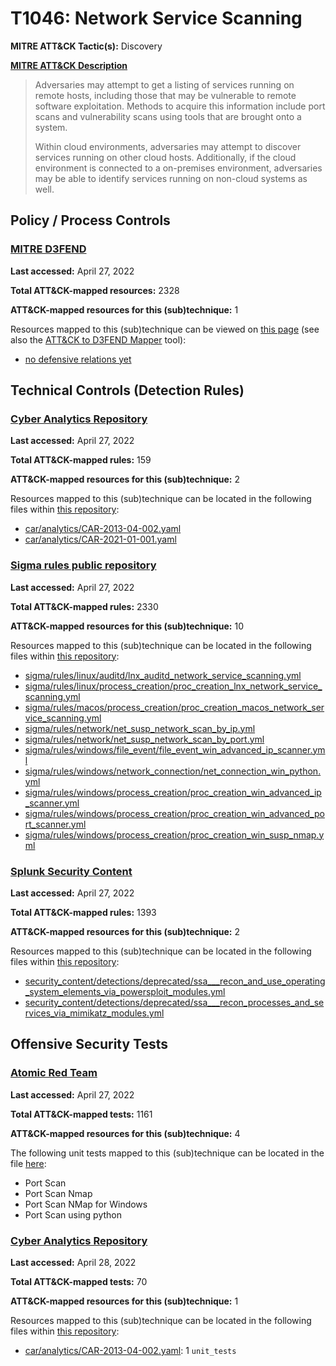 # T1046: Network Service Scanning
**MITRE ATT&CK Tactic(s):** Discovery

**[MITRE ATT&CK Description](https://attack.mitre.org/techniques/T1046)**
<blockquote>Adversaries may attempt to get a listing of services running on remote hosts, including those that may be vulnerable to remote software exploitation. Methods to acquire this information include port scans and vulnerability scans using tools that are brought onto a system. 

Within cloud environments, adversaries may attempt to discover services running on other cloud hosts. Additionally, if the cloud environment is connected to a on-premises environment, adversaries may be able to identify services running on non-cloud systems as well.</blockquote>

## Policy / Process Controls
### [MITRE D3FEND](https://d3fend.mitre.org/)
**Last accessed:** April 27, 2022

**Total ATT&CK-mapped resources:** 2328

**ATT&CK-mapped resources for this (sub)technique:** 1

Resources mapped to this (sub)technique can be viewed on [this page](https://d3fend.mitre.org/) (see also the [ATT&CK to D3FEND Mapper](https://d3fend.mitre.org/tools/attack-mapper) tool):

* [no defensive relations yet](https://d3fend.mitre.org/techniques/d3f:nodefensiverelationsyet)

## Technical Controls (Detection Rules)
### [Cyber Analytics Repository](https://car.mitre.org)
**Last accessed:** April 27, 2022

**Total ATT&CK-mapped rules:** 159

**ATT&CK-mapped resources for this (sub)technique:** 2

Resources mapped to this (sub)technique can be located in the following files within [this repository](https://github.com/mitre-attack/car/blob/master/analytics):

* [car/analytics/CAR-2013-04-002.yaml](https://github.com/mitre-attack/car/blob/master/analytics/CAR-2013-04-002.yaml)
* [car/analytics/CAR-2021-01-001.yaml](https://github.com/mitre-attack/car/blob/master/analytics/CAR-2021-01-001.yaml)

### [Sigma rules public repository](https://github.com/SigmaHQ/sigma)
**Last accessed:** April 27, 2022

**Total ATT&CK-mapped rules:** 2330

**ATT&CK-mapped resources for this (sub)technique:** 10

Resources mapped to this (sub)technique can be located in the following files within [this repository](https://github.com/SigmaHQ/sigma/tree/master/rules):

* [sigma/rules/linux/auditd/lnx_auditd_network_service_scanning.yml](https://github.com/SigmaHQ/sigma/blob/master/rules/linux/auditd/lnx_auditd_network_service_scanning.yml)
* [sigma/rules/linux/process_creation/proc_creation_lnx_network_service_scanning.yml](https://github.com/SigmaHQ/sigma/blob/master/rules/linux/process_creation/proc_creation_lnx_network_service_scanning.yml)
* [sigma/rules/macos/process_creation/proc_creation_macos_network_service_scanning.yml](https://github.com/SigmaHQ/sigma/blob/master/rules/macos/process_creation/proc_creation_macos_network_service_scanning.yml)
* [sigma/rules/network/net_susp_network_scan_by_ip.yml](https://github.com/SigmaHQ/sigma/blob/master/rules/network/net_susp_network_scan_by_ip.yml)
* [sigma/rules/network/net_susp_network_scan_by_port.yml](https://github.com/SigmaHQ/sigma/blob/master/rules/network/net_susp_network_scan_by_port.yml)
* [sigma/rules/windows/file_event/file_event_win_advanced_ip_scanner.yml](https://github.com/SigmaHQ/sigma/blob/master/rules/windows/file_event/file_event_win_advanced_ip_scanner.yml)
* [sigma/rules/windows/network_connection/net_connection_win_python.yml](https://github.com/SigmaHQ/sigma/blob/master/rules/windows/network_connection/net_connection_win_python.yml)
* [sigma/rules/windows/process_creation/proc_creation_win_advanced_ip_scanner.yml](https://github.com/SigmaHQ/sigma/blob/master/rules/windows/process_creation/proc_creation_win_advanced_ip_scanner.yml)
* [sigma/rules/windows/process_creation/proc_creation_win_advanced_port_scanner.yml](https://github.com/SigmaHQ/sigma/blob/master/rules/windows/process_creation/proc_creation_win_advanced_port_scanner.yml)
* [sigma/rules/windows/process_creation/proc_creation_win_susp_nmap.yml](https://github.com/SigmaHQ/sigma/blob/master/rules/windows/process_creation/proc_creation_win_susp_nmap.yml)

### [Splunk Security Content](https://github.com/splunk/security_content)
**Last accessed:** April 27, 2022

**Total ATT&CK-mapped rules:** 1393

**ATT&CK-mapped resources for this (sub)technique:** 2

Resources mapped to this (sub)technique can be located in the following files within [this repository](https://github.com/splunk/security_content/tree/develop/detections):

* [security_content/detections/deprecated/ssa___recon_and_use_operating_system_elements_via_powersploit_modules.yml](https://github.com/splunk/security_content/blob/develop/detections/deprecated/ssa___recon_and_use_operating_system_elements_via_powersploit_modules.yml)
* [security_content/detections/deprecated/ssa___recon_processes_and_services_via_mimikatz_modules.yml](https://github.com/splunk/security_content/blob/develop/detections/deprecated/ssa___recon_processes_and_services_via_mimikatz_modules.yml)


## Offensive Security Tests
### [Atomic Red Team](https://github.com/redcanaryco/atomic-red-team)
**Last accessed:** April 27, 2022

**Total ATT&CK-mapped tests:** 1161

**ATT&CK-mapped resources for this (sub)technique:** 4

The following unit tests mapped to this (sub)technique can be located in the file [here](https://github.com/redcanaryco/atomic-red-team/tree/master/atomics/T1046/T1046.yaml):

* Port Scan
* Port Scan Nmap
* Port Scan NMap for Windows
* Port Scan using python

### [Cyber Analytics Repository](https://car.mitre.org)
**Last accessed:** April 28, 2022

**Total ATT&CK-mapped tests:** 70

**ATT&CK-mapped resources for this (sub)technique:** 1

Resources mapped to this (sub)technique can be located in the following files within [this repository](https://github.com/mitre-attack/car/blob/master/analytics):

* [car/analytics/CAR-2013-04-002.yaml](https://github.com/mitre-attack/car/blob/master/analytics/CAR-2013-04-002.yaml): 1 <code>unit_tests</code>

